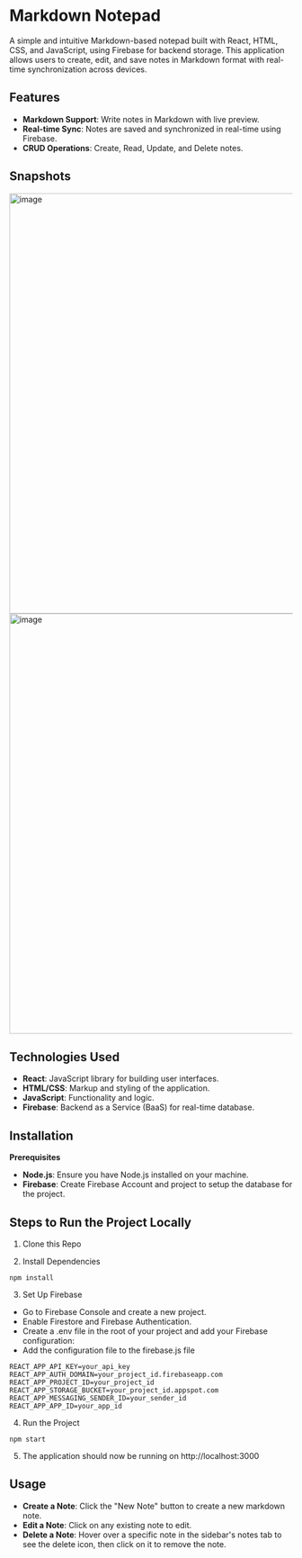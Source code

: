 # Markdown Notepad

A simple and intuitive Markdown-based notepad built with React, HTML, CSS, and JavaScript, using Firebase for backend storage. This application allows users to create, edit, and save notes in Markdown format with real-time synchronization across devices.

## Features

- **Markdown Support**: Write notes in Markdown with live preview.
- **Real-time Sync**: Notes are saved and synchronized in real-time using Firebase.
- **CRUD Operations**: Create, Read, Update, and Delete notes.

## Snapshots

<img width="747" alt="image" src="https://github.com/user-attachments/assets/90a33028-f9be-40eb-8988-07f70e453322">

<img width="747" alt="image" src="https://github.com/user-attachments/assets/2ac0858e-7565-494c-b80c-a92ec8eac60c">

## Technologies Used

- **React**: JavaScript library for building user interfaces.
- **HTML/CSS**: Markup and styling of the application.
- **JavaScript**: Functionality and logic.
- **Firebase**: Backend as a Service (BaaS) for real-time database.

## Installation

**Prerequisites**

- **Node.js**: Ensure you have Node.js installed on your machine.
- **Firebase**: Create Firebase Account and project to setup the database for the project.

## Steps to Run the Project Locally

1. Clone this Repo

2. Install Dependencies
```
npm install
```
3. Set Up Firebase

- Go to Firebase Console and create a new project.
- Enable Firestore and Firebase Authentication.
- Create a .env file in the root of your project and add your Firebase configuration:
- Add the configuration file to the firebase.js file
  
```
REACT_APP_API_KEY=your_api_key
REACT_APP_AUTH_DOMAIN=your_project_id.firebaseapp.com
REACT_APP_PROJECT_ID=your_project_id
REACT_APP_STORAGE_BUCKET=your_project_id.appspot.com
REACT_APP_MESSAGING_SENDER_ID=your_sender_id
REACT_APP_APP_ID=your_app_id
```
4. Run the Project
```
npm start
```
5. The application should now be running on http://localhost:3000

## Usage

- **Create a Note**: Click the "New Note" button to create a new markdown note.
- **Edit a Note**: Click on any existing note to edit.
- **Delete a Note**: Hover over a specific note in the sidebar's notes tab to see the delete icon, then click on it to remove the note.
